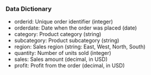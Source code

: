 ### Data Dictionary
- orderid: Unique order identifier (integer)  
- orderdate: Date when the order was placed (date)  
- category: Product category (string)  
- subcategory: Product subcategory (string)  
- region: Sales region (string: East, West, North, South)  
- quantity: Number of units sold (integer)  
- sales: Sales amount (decimal, in USD)  
- profit: Profit from the order (decimal, in USD)  
